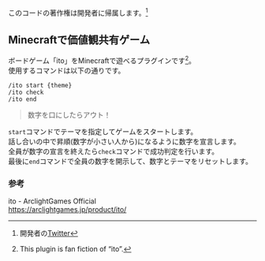このコードの著作権は開発者に帰属します。[^1]

## Minecraftで価値観共有ゲーム
ボードゲーム「ito」をMinecraftで遊べるプラグインです[^2]。  
使用するコマンドは以下の通りです。  
```
/ito start {theme}
/ito check
/ito end
```
> 数字を口にしたらアウト！
  
`start`コマンドでテーマを指定してゲームをスタートします。  
話し合いの中で昇順(数字が小さい人から)になるように数字を宣言します。  
全員が数字の宣言を終えたら`check`コマンドで成功判定を行います。  
最後に`end`コマンドで全員の数字を開示して、数字とテーマをリセットします。  

### 参考
ito - ArclightGames Official  
https://arclightgames.jp/product/ito/

[^1]:開発者の[Twitter](https://x.com/chrono_f1sh)
[^2]:This plugin is fan fiction of “ito”. 
